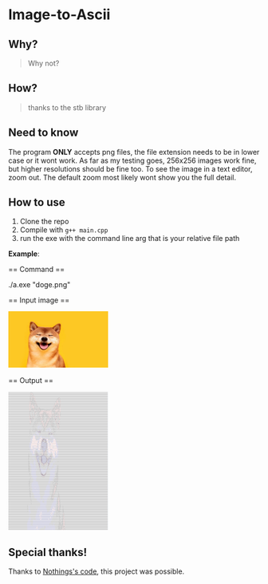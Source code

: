 # Image-to-Ascii

## Why?

> Why not?

## How?

> thanks to the stb library

## Need to know

The program **ONLY** accepts png files, the file extension needs to be in lower case or it wont work. As far as my testing goes, 256x256 images work fine, but higher resolutions should be fine too. To see the image in a text editor, zoom out. The default zoom most likely wont show you the full detail.

## How to use

1. Clone the repo
2. Compile with ``g++ main.cpp``
3. run the exe with the command line arg that is your relative file path

**Example**:

== Command ==

./a.exe "doge.png"

== Input image ==

<img src="https://github.com/Barnold8/ImageToAscii/blob/main/Images/doge.png" alt="drawing" width="200"/>

== Output == 

<img src="https://github.com/Barnold8/ImageToAscii/blob/main/Images/dogeScreenShot.png" alt="drawing" width="200"/>


## Special thanks!

Thanks to [Nothings's code](https://github.com/nothings/stb), this project was possible.